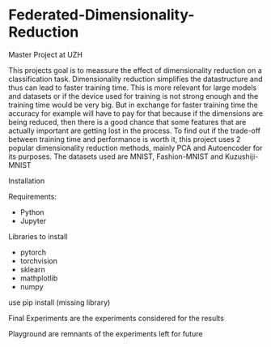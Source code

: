 # Federated-Dimensionality-Reduction
Master Project at UZH

This projects goal is to meassure the effect of dimensionality reduction on a classification task. Dimensionality reduction  simplifies the datastructure and thus can lead to faster training time. This is more relevant for large models and datasets or if the device used for training is not strong enough and the training time would be very big. But in exchange for faster training time the accuracy for example will have to pay for that because if the dimensions are being reduced, then there is a good chance that some features that are actually important are getting lost in the process. To find out if the trade-off between training time and performance is worth it, this project uses 2 popular dimensionality reduction methods, mainly PCA and Autoencoder for its purposes.
The datasets used are MNIST, Fashion-MNIST and Kuzushiji-MNIST

Installation

Requirements:
- Python
- Jupyter

Libraries to install

- pytorch
- torchvision
- sklearn
- mathplotlib
- numpy

use pip install (missing library)

Final Experiments are the experiments considered for the results

Playground are remnants of the experiments left for future
